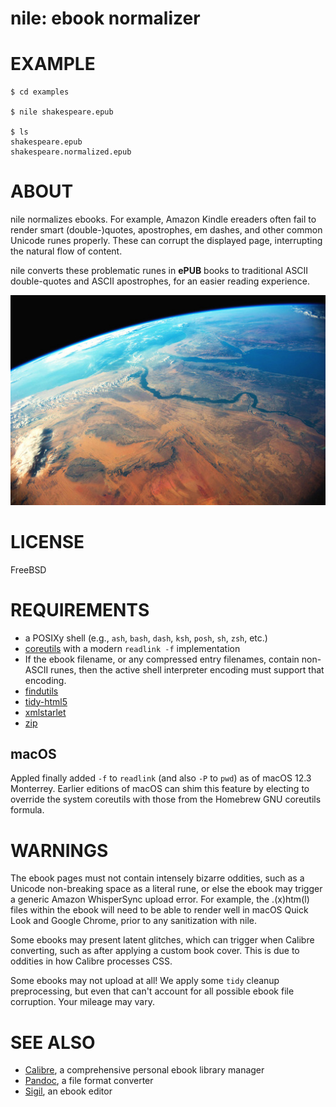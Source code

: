 # nile: ebook normalizer

# EXAMPLE

```console
$ cd examples

$ nile shakespeare.epub

$ ls
shakespeare.epub
shakespeare.normalized.epub
```

# ABOUT

nile normalizes ebooks. For example, Amazon Kindle ereaders often fail to render smart (double-)quotes, apostrophes, em dashes, and other common Unicode runes properly. These can corrupt the displayed page, interrupting the natural flow of content.

nile converts these problematic runes in **ePUB** books to traditional ASCII double-quotes and ASCII apostrophes, for an easier reading experience.

![the nile viewed from orbit](nile.jpg)

# LICENSE

FreeBSD

# REQUIREMENTS

* a POSIXy shell (e.g., `ash`, `bash`, `dash`, `ksh`, `posh`, `sh`, `zsh`, etc.)
* [coreutils](https://www.gnu.org/software/coreutils/) with a modern `readlink -f` implementation
* If the ebook filename, or any compressed entry filenames, contain non-ASCII runes, then the active shell interpreter encoding must support that encoding.
* [findutils](https://www.gnu.org/software/findutils/)
* [tidy-html5](https://github.com/htacg/tidy-html5)
* [xmlstarlet](https://xmlstar.sourceforge.net/)
* [zip](https://linux.die.net/man/1/zip)

## macOS

Appled finally added `-f` to `readlink` (and also `-P` to `pwd`) as of macOS 12.3 Monterrey. Earlier editions of macOS can shim this feature by electing to override the system coreutils with those from the Homebrew GNU coreutils formula.

# WARNINGS

The ebook pages must not contain intensely bizarre oddities, such as a Unicode non-breaking space as a literal rune, or else the ebook may trigger a generic Amazon WhisperSync upload error. For example, the .(x)htm(l) files within the ebook will need to be able to render well in macOS Quick Look and Google Chrome, prior to any sanitization with nile.

Some ebooks may present latent glitches, which can trigger when Calibre converting, such as after applying a custom book cover. This is due to oddities in how Calibre processes CSS.

Some ebooks may not upload at all! We apply some `tidy` cleanup preprocessing, but even that can't account for all possible ebook file corruption. Your mileage may vary.

# SEE ALSO

* [Calibre](https://calibre-ebook.com/), a comprehensive personal ebook library manager
* [Pandoc](https://pandoc.org/), a file format converter
* [Sigil](https://sigil-ebook.com/), an ebook editor
